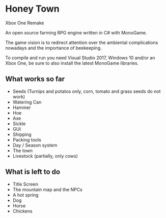 # Honey Town
Xbox One Remake

An open source farming RPG engine written in C# with MonoGame.

The game vision is to redirect attention over the ambiental complications nowadays and the importance of beekeeping.

To compile and run you need Visual Studio 2017, Windows 10 and/or an Xbox One, be sure to also install the latest MonoGame libraries.

## What works so far
* Seeds (Turnips and potatos only, corn, tomato and grass seeds do not work)
* Watering Can
* Hammer
* Hoe
* Axe
* Sickle
* GUI 
* Shipping
* Packing tools
* Day / Season system
* The town
* Livestock (partially, only cows)

## What is left to do
* Title Screen
* The mountain map and the NPCs
* A hot spring
* Dog
* Horse
* Chickens




